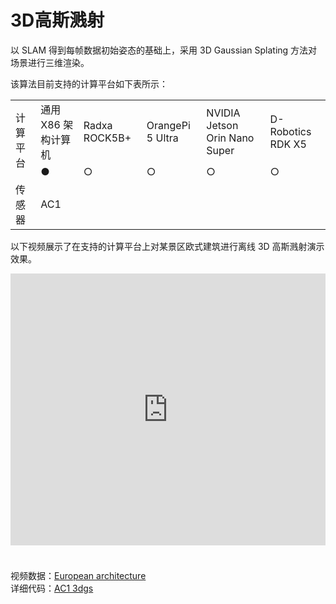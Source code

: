 # 3D高斯溅射  
以 SLAM 得到每帧数据初始姿态的基础上，采用 3D Gaussian Splating 方法对场景进行三维渲染。  

该算法目前支持的计算平台如下表所示：

<table class="docutils align-default" style="width: 100%;">
    <tbody>
        <tr class="row-even centered-table-text">
            <td rowspan="2">计算平台</td>
            <td>通用 X86 架构计算机</td>
            <td>Radxa ROCK5B+</td>
            <td>OrangePi 5 Ultra</td>
            <td>NVIDIA Jetson Orin Nano Super</td>
            <td>D-Robotics RDK X5</td>
        </tr>
        <tr class="row-odd centered-table-text">
            <td>●</td>
            <td>○</td>
            <td>○</td>
            <td>○</td>
            <td>○</td>
        </tr>
        <tr class="row-even centered-table-text">
            <td>传感器</td>
            <td colspan="5">AC1</td>
        </tr>
    </tbody>
</table>

以下视频展示了在支持的计算平台上对某景区欧式建筑进行离线 3D 高斯溅射演示效果。

<iframe style="margin-bottom: 24px;" width="100%" height="435" src="https://cdn.robosense.cn/AC_wiki/3dgs_demo.mp4" frameborder="0" allowfullscreen></iframe>  

视频数据：[European architecture](https://cdn.robosense.cn/AC_wiki/shuichi.zip)  
详细代码：[AC1 3dgs](https://github.com/RoboSense-Robotics/robosense_ac_3dgs)
